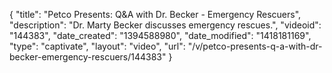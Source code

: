 {
    "title": "Petco Presents: Q&A with Dr. Becker - Emergency Rescuers",
    "description": "Dr. Marty Becker discusses emergency rescues.",
    "videoid": "144383",
    "date_created": "1394588980",
    "date_modified": "1418181169",
    "type": "captivate",
    "layout": "video",
    "url": "\/v\/petco-presents-q-a-with-dr-becker-emergency-rescuers\/144383"
}